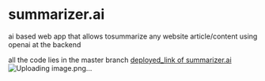 # summarizer.ai
ai based web app that allows tosummarize any website article/content using openai at the backend 

all the code lies in the master branch 
[deployed_link of summarizer.ai](https://glittering-zuccutto-c6ca2d.netlify.app/)
![Uploading image.png…]()


